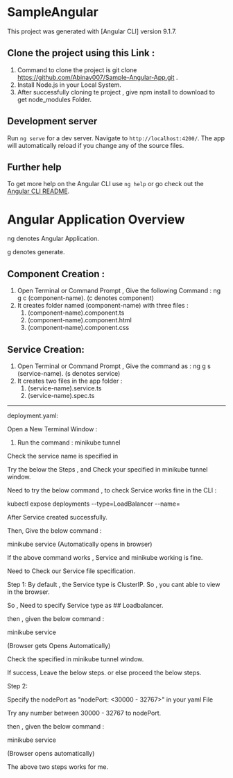 # SampleAngular

This project was generated with [Angular CLI] version 9.1.7.
## Clone the project using this Link :
   1. Command to clone the project is git clone https://github.com/Abinav007/Sample-Angular-App.git .
   2. Install Node.js in your Local System.
   3. After successfully cloning te project , give npm install to download to get node_modules Folder.
## Development server

Run `ng serve` for a dev server. Navigate to `http://localhost:4200/`. The app will automatically reload if you change any of the source files.


## Further help

To get more help on the Angular CLI use `ng help` or go check out the [Angular CLI README](https://github.com/angular/angular-cli/blob/master/README.md).
# Angular Application Overview
 
 ng denotes Angular Application.
 
 g denotes generate.
 
 ## Component Creation :
 
  1. Open Terminal or Command Prompt , Give the following Command : ng g c (component-name). (c denotes component)
  2. It creates folder named (component-name) with three files :
  		1. (component-name).component.ts
  		2. (component-name).component.html
  		3. (component-name).component.css
  
  ## Service Creation:
  
  1. Open Terminal or Command Prompt , Give the command as : ng g s (service-name). (s denotes service)
  2. It creates two files in the app folder :
  		1. (service-name).service.ts
  		2. (service-name).spec.ts

-----------------------------------------------------------------------------------------------------------

deployment.yaml:

Open a New Terminal Window : 

1. Run the command : minikube tunnel

Check the service name is specified in <your-service-name>

Try the below the Steps , and Check your <your-service-name> specified in minikube tunnel window. 

Need to try the below command , to check Service works fine in the CLI :

   kubectl expose deployments <my-deployment-name> --type=LoadBalancer --name=<my-service-name>

After Service created successfully.

Then, Give the below command :

   minikube service <my-service-name>(Automatically opens in browser) 

If the above command works , Service and minikube working is fine.

Need to Check our Service file specification.

Step 1: 
By default , the Service type is ClusterIP. So , you cant able to view in the browser.

So , Need to specify Service type as ## Loadbalancer.

then , given the below command :

   minikube service <your-service-name>

(Browser gets Opens Automatically)

Check the <your-service-name> specified in minikube tunnel window.

If success, Leave the below steps. or else proceed the below steps.

Step 2:
 
Specify the nodePort as "nodePort: <30000 - 32767>" in your yaml File

Try any number between 30000 - 32767 to nodePort.

then , given the below command :

   minikube service <your-service-name>

(Browser opens automatically)

The above two steps works for me.
